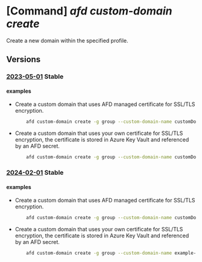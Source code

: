 # [Command] _afd custom-domain create_

Create a new domain within the specified profile.

## Versions

### [2023-05-01](/Resources/mgmt-plane/L3N1YnNjcmlwdGlvbnMve30vcmVzb3VyY2Vncm91cHMve30vcHJvdmlkZXJzL21pY3Jvc29mdC5jZG4vcHJvZmlsZXMve30vY3VzdG9tZG9tYWlucy97fQ==/2023-05-01.xml) **Stable**

<!-- mgmt-plane /subscriptions/{}/resourcegroups/{}/providers/microsoft.cdn/profiles/{}/customdomains/{} 2023-05-01 -->

#### examples

- Create a custom domain that uses AFD managed certificate for SSL/TLS encryption.
    ```bash
        afd custom-domain create -g group --custom-domain-name customDomain --profile-name profile --host-name www.contoso.com --minimum-tls-version TLS12 --certificate-type ManagedCertificate
    ```

- Create a custom domain that uses your own certificate for SSL/TLS encryption, the certificate is stored in Azure Key Vault and referenced by an AFD secret.
    ```bash
        afd custom-domain create -g group --custom-domain-name customDomain --profile-name profile --host-name www.contoso.com --minimum-tls-version TLS12 --certificate-type CustomerCertificate --secret secretName
    ```

### [2024-02-01](/Resources/mgmt-plane/L3N1YnNjcmlwdGlvbnMve30vcmVzb3VyY2Vncm91cHMve30vcHJvdmlkZXJzL21pY3Jvc29mdC5jZG4vcHJvZmlsZXMve30vY3VzdG9tZG9tYWlucy97fQ==/2024-02-01.xml) **Stable**

<!-- mgmt-plane /subscriptions/{}/resourcegroups/{}/providers/microsoft.cdn/profiles/{}/customdomains/{} 2024-02-01 -->

#### examples

- Create a custom domain that uses AFD managed certificate for SSL/TLS encryption.
    ```bash
        afd custom-domain create -g group --custom-domain-name customDomain --profile-name profile --host-name www.contoso.com --minimum-tls-version TLS12 --certificate-type ManagedCertificate
    ```

- Create a custom domain that uses your own certificate for SSL/TLS encryption, the certificate is stored in Azure Key Vault and referenced by an AFD secret.
    ```bash
        afd custom-domain create -g group --custom-domain-name example-custom-domain --profile-name profile --host-name www.contoso.com --minimum-tls-version TLS12 --certificate-type CustomerCertificate --secret secretName
    ```
